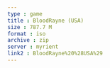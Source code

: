 ```yaml
---
type : game
title : BloodRayne (USA)
size : 787.7 M
format : iso
archive : zip
server : myrient
link2 : BloodRayne%20%28USA%29
---
```

